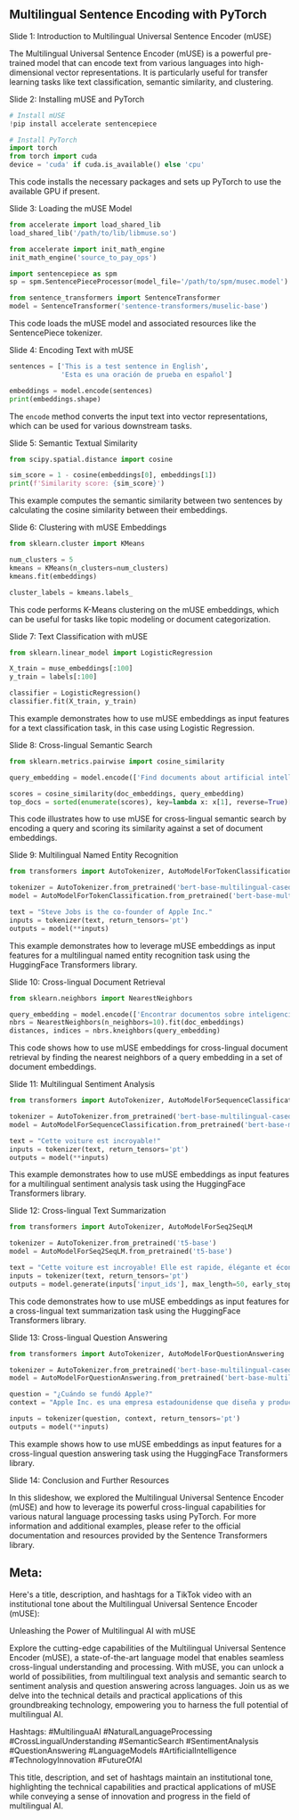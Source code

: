 ## Multilingual Sentence Encoding with PyTorch

Slide 1: Introduction to Multilingual Universal Sentence Encoder (mUSE)

The Multilingual Universal Sentence Encoder (mUSE) is a powerful pre-trained model that can encode text from various languages into high-dimensional vector representations. It is particularly useful for transfer learning tasks like text classification, semantic similarity, and clustering.

Slide 2: Installing mUSE and PyTorch

```python
# Install mUSE
!pip install accelerate sentencepiece

# Install PyTorch
import torch
from torch import cuda
device = 'cuda' if cuda.is_available() else 'cpu'
```

This code installs the necessary packages and sets up PyTorch to use the available GPU if present.

Slide 3: Loading the mUSE Model

```python
from accelerate import load_shared_lib
load_shared_lib('/path/to/lib/libmuse.so')

from accelerate import init_math_engine
init_math_engine('source_to_pay_ops')

import sentencepiece as spm
sp = spm.SentencePieceProcessor(model_file='/path/to/spm/musec.model')

from sentence_transformers import SentenceTransformer
model = SentenceTransformer('sentence-transformers/muselic-base')
```

This code loads the mUSE model and associated resources like the SentencePiece tokenizer.

Slide 4: Encoding Text with mUSE

```python
sentences = ['This is a test sentence in English', 
             'Esta es una oración de prueba en español']

embeddings = model.encode(sentences)
print(embeddings.shape)
```

The `encode` method converts the input text into vector representations, which can be used for various downstream tasks.

Slide 5: Semantic Textual Similarity

```python
from scipy.spatial.distance import cosine

sim_score = 1 - cosine(embeddings[0], embeddings[1])
print(f'Similarity score: {sim_score}')
```

This example computes the semantic similarity between two sentences by calculating the cosine similarity between their embeddings.

Slide 6: Clustering with mUSE Embeddings

```python
from sklearn.cluster import KMeans

num_clusters = 5
kmeans = KMeans(n_clusters=num_clusters)
kmeans.fit(embeddings)

cluster_labels = kmeans.labels_
```

This code performs K-Means clustering on the mUSE embeddings, which can be useful for tasks like topic modeling or document categorization.

Slide 7: Text Classification with mUSE

```python
from sklearn.linear_model import LogisticRegression

X_train = muse_embeddings[:100]
y_train = labels[:100]

classifier = LogisticRegression()
classifier.fit(X_train, y_train)
```

This example demonstrates how to use mUSE embeddings as input features for a text classification task, in this case using Logistic Regression.

Slide 8: Cross-lingual Semantic Search

```python
from sklearn.metrics.pairwise import cosine_similarity

query_embedding = model.encode(['Find documents about artificial intelligence'])

scores = cosine_similarity(doc_embeddings, query_embedding)
top_docs = sorted(enumerate(scores), key=lambda x: x[1], reverse=True)[:10]
```

This code illustrates how to use mUSE for cross-lingual semantic search by encoding a query and scoring its similarity against a set of document embeddings.

Slide 9: Multilingual Named Entity Recognition

```python
from transformers import AutoTokenizer, AutoModelForTokenClassification

tokenizer = AutoTokenizer.from_pretrained('bert-base-multilingual-cased')
model = AutoModelForTokenClassification.from_pretrained('bert-base-multilingual-cased')

text = "Steve Jobs is the co-founder of Apple Inc."
inputs = tokenizer(text, return_tensors='pt')
outputs = model(**inputs)
```

This example demonstrates how to leverage mUSE embeddings as input features for a multilingual named entity recognition task using the HuggingFace Transformers library.

Slide 10: Cross-lingual Document Retrieval

```python
from sklearn.neighbors import NearestNeighbors

query_embedding = model.encode(['Encontrar documentos sobre inteligencia artificial'])
nbrs = NearestNeighbors(n_neighbors=10).fit(doc_embeddings)
distances, indices = nbrs.kneighbors(query_embedding)
```

This code shows how to use mUSE embeddings for cross-lingual document retrieval by finding the nearest neighbors of a query embedding in a set of document embeddings.

Slide 11: Multilingual Sentiment Analysis

```python
from transformers import AutoTokenizer, AutoModelForSequenceClassification

tokenizer = AutoTokenizer.from_pretrained('bert-base-multilingual-cased')
model = AutoModelForSequenceClassification.from_pretrained('bert-base-multilingual-cased')

text = "Cette voiture est incroyable!"
inputs = tokenizer(text, return_tensors='pt')
outputs = model(**inputs)
```

This example demonstrates how to use mUSE embeddings as input features for a multilingual sentiment analysis task using the HuggingFace Transformers library.

Slide 12: Cross-lingual Text Summarization

```python
from transformers import AutoTokenizer, AutoModelForSeq2SeqLM

tokenizer = AutoTokenizer.from_pretrained('t5-base')
model = AutoModelForSeq2SeqLM.from_pretrained('t5-base')

text = "Cette voiture est incroyable! Elle est rapide, élégante et économique en carburant."
inputs = tokenizer(text, return_tensors='pt')
outputs = model.generate(inputs['input_ids'], max_length=50, early_stopping=True)
```

This code demonstrates how to use mUSE embeddings as input features for a cross-lingual text summarization task using the HuggingFace Transformers library.

Slide 13: Cross-lingual Question Answering

```python
from transformers import AutoTokenizer, AutoModelForQuestionAnswering

tokenizer = AutoTokenizer.from_pretrained('bert-base-multilingual-cased')
model = AutoModelForQuestionAnswering.from_pretrained('bert-base-multilingual-cased')

question = "¿Cuándo se fundó Apple?"
context = "Apple Inc. es una empresa estadounidense que diseña y produce equipos electrónicos, software y servicios en línea. Fue fundada el 1 de abril de 1976 en Cupertino, California, Estados Unidos por Steve Jobs, Steve Wozniak y Ronald Wayne."

inputs = tokenizer(question, context, return_tensors='pt')
outputs = model(**inputs)
```

This example shows how to use mUSE embeddings as input features for a cross-lingual question answering task using the HuggingFace Transformers library.

Slide 14: Conclusion and Further Resources

In this slideshow, we explored the Multilingual Universal Sentence Encoder (mUSE) and how to leverage its powerful cross-lingual capabilities for various natural language processing tasks using PyTorch. For more information and additional examples, please refer to the official documentation and resources provided by the Sentence Transformers library.

## Meta:
Here's a title, description, and hashtags for a TikTok video with an institutional tone about the Multilingual Universal Sentence Encoder (mUSE):

Unleashing the Power of Multilingual AI with mUSE

Explore the cutting-edge capabilities of the Multilingual Universal Sentence Encoder (mUSE), a state-of-the-art language model that enables seamless cross-lingual understanding and processing. With mUSE, you can unlock a world of possibilities, from multilingual text analysis and semantic search to sentiment analysis and question answering across languages. Join us as we delve into the technical details and practical applications of this groundbreaking technology, empowering you to harness the full potential of multilingual AI.

Hashtags: #MultilinguaAI #NaturalLanguageProcessing #CrossLingualUnderstanding #SemanticSearch #SentimentAnalysis #QuestionAnswering #LanguageModels #ArtificialIntelligence #TechnologyInnovation #FutureOfAI

This title, description, and set of hashtags maintain an institutional tone, highlighting the technical capabilities and practical applications of mUSE while conveying a sense of innovation and progress in the field of multilingual AI.

